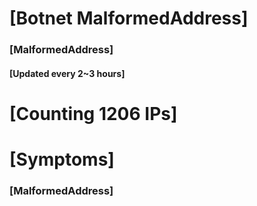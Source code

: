 # [Botnet MalformedAddress]
### [MalformedAddress]
#### [Updated every 2~3 hours]

# [Counting 1206 IPs]

# [Symptoms] 
###   [MalformedAddress]
